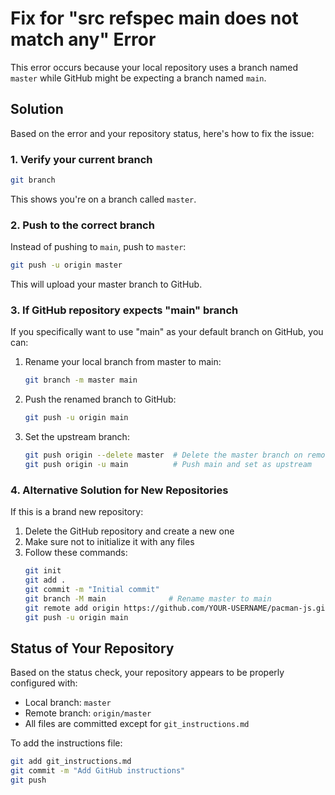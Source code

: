 # Fix for "src refspec main does not match any" Error

This error occurs because your local repository uses a branch named `master` while GitHub might be expecting a branch named `main`.

## Solution

Based on the error and your repository status, here's how to fix the issue:

### 1. Verify your current branch

```bash
git branch
```

This shows you're on a branch called `master`.

### 2. Push to the correct branch

Instead of pushing to `main`, push to `master`:

```bash
git push -u origin master
```

This will upload your master branch to GitHub.

### 3. If GitHub repository expects "main" branch

If you specifically want to use "main" as your default branch on GitHub, you can:

1. Rename your local branch from master to main:
   ```bash
   git branch -m master main
   ```

2. Push the renamed branch to GitHub:
   ```bash
   git push -u origin main
   ```

3. Set the upstream branch:
   ```bash
   git push origin --delete master  # Delete the master branch on remote
   git push origin -u main          # Push main and set as upstream
   ```

### 4. Alternative Solution for New Repositories

If this is a brand new repository:

1. Delete the GitHub repository and create a new one
2. Make sure not to initialize it with any files
3. Follow these commands:
   ```bash
   git init
   git add .
   git commit -m "Initial commit"
   git branch -M main              # Rename master to main
   git remote add origin https://github.com/YOUR-USERNAME/pacman-js.git
   git push -u origin main
   ```

## Status of Your Repository

Based on the status check, your repository appears to be properly configured with:
- Local branch: `master`
- Remote branch: `origin/master`
- All files are committed except for `git_instructions.md`

To add the instructions file:
```bash
git add git_instructions.md
git commit -m "Add GitHub instructions"
git push
``` 